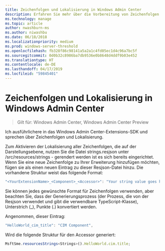 ```yaml
---
title: Zeichenfolgen und Lokalisierung in Windows Admin Center
description: Erfahren Sie mehr über die Vorbereitung von Zeichenfolgen für die Lokalisierung in Windows Admin Center-SDK (Projekt Honolulu)
ms.technology: manage
ms.topic: article
author: nwashburn-ms
ms.author: niwashbu
ms.date: 06/18/2018
ms.localizationpriority: medium
ms.prod: windows-server-threshold
ms.openlocfilehash: fb328f86c98141a5a2a1c4fd05ec1d4c96a7bc5f
ms.sourcegitcommit: 0d0b32c8986ba7db9536e0b8648d4ddf9b03e452
ms.translationtype: HT
ms.contentlocale: de-DE
ms.lasthandoff: 04/17/2019
ms.locfileid: "59845401"
---
```

# <a name="strings-and-localization-in-windows-admin-center"></a>Zeichenfolgen und Lokalisierung in Windows Admin Center #

>Gilt für: Windows Admin Center, Windows Admin Center Preview

Ich ausführlichere in das Windows Admin Center-Extensions-SDK und sprechen über Zeichenfolgen und Lokalisierung.

Zum Aktivieren der Lokalisierung aller Zeichenfolgen, die auf der Darstellungsebene, nutzen Sie die Datei strings.resjson unter /src/resources/strings - gerendert werden ist es sich bereits eingerichtet. Wenn Sie eine neue Zeichenfolge zu Ihrer Erweiterung hinzufügen möchten, fügen sie als einen neuen Eintrag zu dieser Resjson-Datei hinzu. Die vorhandene Struktur weist das folgende Format:

``` ts
"<YourExtensionName>_<Component>_<Accessor>": "Your string value goes here.",
```

Sie können jedes gewünschte Format für Zeichenfolgen verwenden, aber beachten Sie, dass der Generierungsprozess (der Prozess, die von der Resjson verwendet und gibt die verwendbare TypeScript-Klasse), Unterstrich (_), Punkte (.) konvertiert werden.

Angenommen, dieser Eintrag:
``` ts
"HelloWorld_cim_title": "CIM Component",
```
Wird die folgende Struktur für den Accessor generiert:
``` ts
MsftSme.resourcesStrings<Strings>().HelloWorld.cim.title;
```

